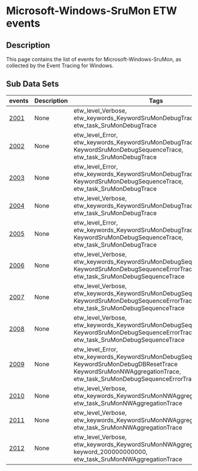 # Microsoft-Windows-SruMon ETW events

## Description
This page contains the list of events for Microsoft-Windows-SruMon, as collected by the Event Tracing for Windows.

## Sub Data Sets
|events|Description|Tags|
|---|---|---|
|[2001](events/event-2001.md)|None|etw_level_Verbose, etw_keywords_KeywordSruMonDebugTrace, etw_task_SruMonDebugTrace|
|[2002](events/event-2002.md)|None|etw_level_Error, etw_keywords_KeywordSruMonDebugTrace KeywordSruMonDebugSequenceTrace, etw_task_SruMonDebugTrace|
|[2003](events/event-2003.md)|None|etw_level_Error, etw_keywords_KeywordSruMonDebugTrace KeywordSruMonDebugSequenceTrace, etw_task_SruMonDebugTrace|
|[2004](events/event-2004.md)|None|etw_level_Verbose, etw_keywords_KeywordSruMonDebugTrace, etw_task_SruMonDebugTrace|
|[2005](events/event-2005.md)|None|etw_level_Error, etw_keywords_KeywordSruMonDebugTrace KeywordSruMonDebugSequenceTrace, etw_task_SruMonDebugTrace|
|[2006](events/event-2006.md)|None|etw_level_Verbose, etw_keywords_KeywordSruMonDebugSequenceTrace KeywordSruMonDebugSequenceErrorTrace, etw_task_SruMonDebugSequenceTrace|
|[2007](events/event-2007.md)|None|etw_level_Verbose, etw_keywords_KeywordSruMonDebugSequenceTrace KeywordSruMonDebugSequenceErrorTrace, etw_task_SruMonDebugSequenceTrace|
|[2008](events/event-2008.md)|None|etw_level_Verbose, etw_keywords_KeywordSruMonDebugSequenceTrace KeywordSruMonDebugSequenceErrorTrace, etw_task_SruMonDebugSequenceTrace|
|[2009](events/event-2009.md)|None|etw_level_Error, etw_keywords_KeywordSruMonDebugSequenceErrorTrace KeywordSruMonDebugDBResetTrace KeywordSruMonNWAggregationTrace, etw_task_SruMonDebugSequenceErrorTrace|
|[2010](events/event-2010.md)|None|etw_level_Verbose, etw_keywords_KeywordSruMonNWAggregationTrace, etw_task_SruMonNWAggregationTrace|
|[2011](events/event-2011.md)|None|etw_level_Verbose, etw_keywords_KeywordSruMonNWAggregationTrace, etw_task_SruMonNWAggregationTrace|
|[2012](events/event-2012.md)|None|etw_level_Verbose, etw_keywords_KeywordSruMonNWAggregationTrace keyword_200000000000, etw_task_SruMonNWAggregationTrace|
